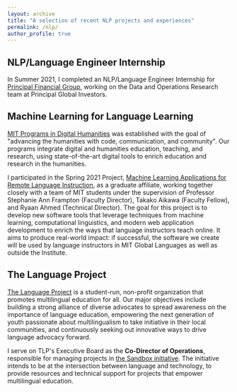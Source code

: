 ```yaml
---
layout: archive
title: "A selection of recent NLP projects and experiences"
permalink: /nlp/
author_profile: true
---
```



NLP/Language Engineer Internship
---

In Summer 2021, I completed an NLP/Language Engineer Internship for [Principal Financial Group](https://www.principal.com), working on the Data and Operations Research team at Principal Global Investors. 


Machine Learning for Language Learning
---

[MIT Programs in Digital Humanities](https://digitalhumanities.mit.edu) was established with the goal of "advancing the humanities with code, communication, and community". Our programs integrate digital and humanities education, teaching, and research, using state-of-the-art digital tools to enrich education and research in the humanities. 

I participated in the Spring 2021 Project, [Machine Learning Applications for Remote Language Instruction](https://langlearn.dhmit.xyz), as a graduate affiliate, working together closely with a team of MIT students under the supervision of Professor Stephanie Ann Frampton (Faculty Director), Takako Aikawa (Faculty Fellow), and Ryaan Ahmed (Technical Director). The goal for this project is to develop new software tools that leverage techniques from machine learning, computational linguistics, and modern web application development to enrich the ways that language instructors teach online. It aims to produce real-world impact: if successful, the software we create will be used by language instructors in MIT Global Languages as well as outside the Institute.


The Language Project
---

[The Language Project](https://www.the-language-project.org/index.html) is a student-run, non-profit organization that promotes multilingual education for all. Our major objectives include building a strong alliance of diverse advocates to spread awareness on the importance of language education, empowering the next generation of youth passionate about multilingualism to take initiative in their local communities, and continuously seeking out innovative ways to drive language advocacy forward.

I serve on TLP's Executive Board as the <b>Co-Director of Operations</b>, responsible for managing projects in [the Sandbox initiative](https://www.the-language-project.org/sandbox.html). The initiative intends to be at the intersection between language and technology, to provide resources and technical support for projects that empower multilingual education.


